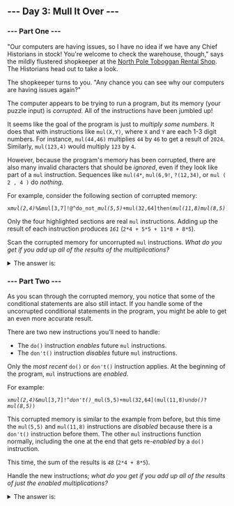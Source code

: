 <article>
<h2>--- Day 3: Mull It Over ---</h2>
<h3>--- Part One ---</h3>

<p>"Our computers are having issues, so I have no idea if we have any Chief Historians <span title="There's a spot reserved for Chief Historians between the green toboggans and the red toboggans. They've never actually had any Chief Historians in stock, but it's best to be prepared.">in stock</span>! You're welcome to check the warehouse, though," says the mildly flustered shopkeeper at the <a href="https://adventofcode.com/2020/day/2">North Pole Toboggan Rental Shop</a>. The Historians head out to take a look.</p>
<p>The shopkeeper turns to you. "Any chance you can see why our computers are having issues again?"</p>
<p>The computer appears to be trying to run a program, but its memory (your puzzle input) is <em>corrupted</em>. All of the instructions have been jumbled up!</p>
<p>It seems like the goal of the program is just to <em>multiply some numbers</em>. It does that with instructions like <code>mul(X,Y)</code>, where <code>X</code> and <code>Y</code> are each 1-3 digit numbers. For instance, <code>mul(44,46)</code> multiplies <code>44</code> by <code>46</code> to get a result of <code>2024</code>. Similarly, <code>mul(123,4)</code> would multiply <code>123</code> by <code>4</code>.</p>
<p>However, because the program's memory has been corrupted, there are also many invalid characters that should be <em>ignored</em>, even if they look like part of a <code>mul</code> instruction. Sequences like <code>mul(4*</code>, <code>mul(6,9!</code>, <code>?(12,34)</code>, or <code>mul ( 2 , 4 )</code> do <em>nothing</em>.</p>
<p>For example, consider the following section of corrupted memory:</p>
<pre><code>x<em>mul(2,4)</em>%&amp;mul[3,7]!@^do_not_<em>mul(5,5)</em>+mul(32,64]then(<em>mul(11,8)mul(8,5)</em>)</code></pre>
<p>Only the four highlighted sections are real <code>mul</code> instructions. Adding up the result of each instruction produces <code><em>161</em></code> (<code>2*4 + 5*5 + 11*8 + 8*5</code>).</p>
<p>Scan the corrupted memory for uncorrupted <code>mul</code> instructions. <em>What do you get if you add up all of the results of the multiplications?</em></p>
</article>

<details>
    <summary>The answer is:</summary>
    167090022
</details>

<article>
<h3>--- Part Two ---</h3>

<p>As you scan through the corrupted memory, you notice that some of the conditional statements are also still intact. If you handle some of the uncorrupted conditional statements in the program, you might be able to get an even more accurate result.</p>
<p>There are two new instructions you'll need to handle:</p>
<ul>
<li>The <code>do()</code> instruction <em>enables</em> future <code>mul</code> instructions.</li>
<li>The <code>don't()</code> instruction <em>disables</em> future <code>mul</code> instructions.</li>
</ul>
<p>Only the <em>most recent</em> <code>do()</code> or <code>don't()</code> instruction applies. At the beginning of the program, <code>mul</code> instructions are <em>enabled</em>.</p>
<p>For example:</p>
<pre><code>x<em>mul(2,4)</em>&amp;mul[3,7]!^<em>don't()</em>_mul(5,5)+mul(32,64](mul(11,8)un<em>do()</em>?<em>mul(8,5)</em>)</code></pre>
<p>This corrupted memory is similar to the example from before, but this time the <code>mul(5,5)</code> and <code>mul(11,8)</code> instructions are <em>disabled</em> because there is a <code>don't()</code> instruction before them. The other <code>mul</code> instructions function normally, including the one at the end that gets re-<em>enabled</em> by a <code>do()</code> instruction.</p>
<p>This time, the sum of the results is <code><em>48</em></code> (<code>2*4 + 8*5</code>).</p>
<p>Handle the new instructions; <em>what do you get if you add up all of the results of just the enabled multiplications?</em></p>
</article>

<details>
    <summary>The answer is:</summary>
    89823704
</details>
